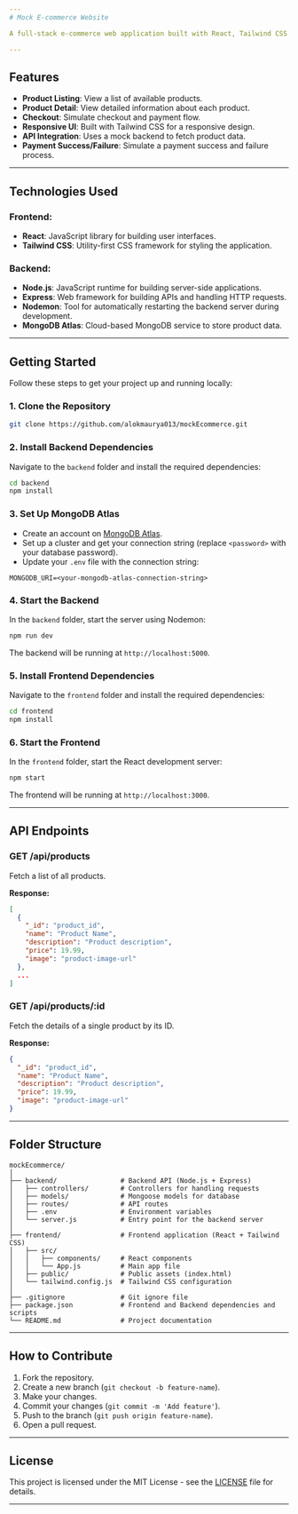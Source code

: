 ```yaml
---
# Mock E-commerce Website

A full-stack e-commerce web application built with React, Tailwind CSS for the frontend, and Node.js, Express, Nodemon, and MongoDB Atlas for the backend. This project demonstrates a basic e-commerce platform with product listings, product details, a checkout process, and payment success/failure pages.

---
```


## Features

- **Product Listing**: View a list of available products.
- **Product Detail**: View detailed information about each product.
- **Checkout**: Simulate checkout and payment flow.
- **Responsive UI**: Built with Tailwind CSS for a responsive design.
- **API Integration**: Uses a mock backend to fetch product data.
- **Payment Success/Failure**: Simulate a payment success and failure process.

---

## Technologies Used

### Frontend:
- **React**: JavaScript library for building user interfaces.
- **Tailwind CSS**: Utility-first CSS framework for styling the application.

### Backend:
- **Node.js**: JavaScript runtime for building server-side applications.
- **Express**: Web framework for building APIs and handling HTTP requests.
- **Nodemon**: Tool for automatically restarting the backend server during development.
- **MongoDB Atlas**: Cloud-based MongoDB service to store product data.

---

## Getting Started

Follow these steps to get your project up and running locally:

### 1. Clone the Repository

```bash
git clone https://github.com/alokmaurya013/mockEcommerce.git
```

### 2. Install Backend Dependencies

Navigate to the `backend` folder and install the required dependencies:

```bash
cd backend
npm install
```

### 3. Set Up MongoDB Atlas

- Create an account on [MongoDB Atlas](https://www.mongodb.com/cloud/atlas).
- Set up a cluster and get your connection string (replace `<password>` with your database password).
- Update your `.env` file with the connection string:

```plaintext
MONGODB_URI=<your-mongodb-atlas-connection-string>
```

### 4. Start the Backend

In the `backend` folder, start the server using Nodemon:

```bash
npm run dev
```

The backend will be running at `http://localhost:5000`.

### 5. Install Frontend Dependencies

Navigate to the `frontend` folder and install the required dependencies:

```bash
cd frontend
npm install
```

### 6. Start the Frontend

In the `frontend` folder, start the React development server:

```bash
npm start
```

The frontend will be running at `http://localhost:3000`.

---

## API Endpoints

### GET /api/products
Fetch a list of all products.

**Response:**

```json
[
  {
    "_id": "product_id",
    "name": "Product Name",
    "description": "Product description",
    "price": 19.99,
    "image": "product-image-url"
  },
  ...
]
```

### GET /api/products/:id
Fetch the details of a single product by its ID.

**Response:**

```json
{
  "_id": "product_id",
  "name": "Product Name",
  "description": "Product description",
  "price": 19.99,
  "image": "product-image-url"
}
```

---

## Folder Structure

```
mockEcommerce/
│
├── backend/                # Backend API (Node.js + Express)
│   ├── controllers/        # Controllers for handling requests
│   ├── models/             # Mongoose models for database
│   ├── routes/             # API routes
│   ├── .env                # Environment variables
│   └── server.js           # Entry point for the backend server
│
├── frontend/               # Frontend application (React + Tailwind CSS)
│   ├── src/
│   │   ├── components/     # React components
│   │   └── App.js          # Main app file
│   ├── public/             # Public assets (index.html)
│   └── tailwind.config.js  # Tailwind CSS configuration
│
├── .gitignore              # Git ignore file
├── package.json            # Frontend and Backend dependencies and scripts
└── README.md               # Project documentation
```

---

## How to Contribute

1. Fork the repository.
2. Create a new branch (`git checkout -b feature-name`).
3. Make your changes.
4. Commit your changes (`git commit -m 'Add feature'`).
5. Push to the branch (`git push origin feature-name`).
6. Open a pull request.

---

## License

This project is licensed under the MIT License - see the [LICENSE](LICENSE) file for details.

---

